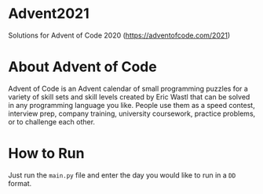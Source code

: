# Advent2021
Solutions for Advent of Code 2020 (https://adventofcode.com/2021)

# About Advent of Code
Advent of Code is an Advent calendar of small programming puzzles for a variety of skill sets and skill levels created by Eric Wastl that can be solved in any programming language you like. People use them as a speed contest, interview prep, company training, university coursework, practice problems, or to challenge each other.

# How to Run
Just run the `main.py` file and enter the day you would like to run in a `DD` format.
